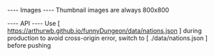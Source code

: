 ---- Images ----
Thumbnail images are always 800x800

---- API ----
Use [ https://arthurwb.github.io/funnyDungeon/data/nations.json ] during production to avoid cross-origin error,
switch to [ ./data/nations.json ] before pushing